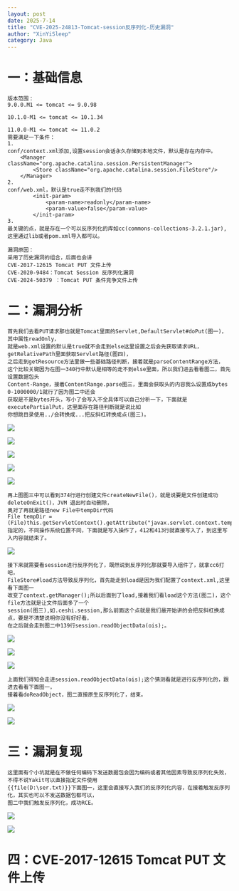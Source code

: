 ```yaml
---
layout: post
date: 2025-7-14
title: "CVE-2025-24813-Tomcat-session反序列化-历史漏洞"
author: "XinYiSleep"
category: Java
---
```

<h1 id="aWvXO">一：基础信息</h1>

```
版本范围：
9.0.0.M1 <= tomcat <= 9.0.98

10.1.0-M1 <= tomcat <= 10.1.34

11.0.0-M1 <= tomcat <= 11.0.2
需要满足一下条件：
1.
conf/context.xml添加,设置session会话永久存储到本地文件，默认是存在内存中。
	<Manager className="org.apache.catalina.session.PersistentManager">
		<Store className="org.apache.catalina.session.FileStore"/>
	</Manager>
2.
conf/web.xml，默认是true走不到我们的代码
		<init-param>
			<param-name>readonly</param-name>
			<param-value>false</param-value>
		</init-param>
3.
最关键的点，就是存在一个可以反序列化的库如cc(commons-collections-3.2.1.jar),这里通过lib或者pom.xml导入都可以。

漏洞原因：
采用了历史漏洞的组合，后面也会讲
CVE-2017-12615 Tomcat PUT ⽂件上传
CVE-2020-9484：Tomcat Session 反序列化漏洞
CVE-2024-50379 ：Tomcat PUT 条件竞争⽂件上传
```
<h1 id="MUs2S">二：漏洞分析</h1>

```
首先我们去看PUT请求那也就是Tomcat里面的Servlet,DefaultServlet#doPut(图一)，其中属性readOnly，
就是web.xml设置的默认是true就不会走到else这里设置之后会先获取请求URL，getRelativePath里面获取Servlet路径(图四)，
之后走到getResource方法里做一些基础路径判断，接着就是parseContentRange方法，
这个比较关键因为在图一340行中默认是相等的走不到else里面，所以我们进去看看图二，首先设置数据包头
Content-Range，接着ContentRange.parse图三，里面会获取头的内容我么设置成bytes 0-1000000/1就行了因为图二中还会
获取是不是bytes开头，写小了会写入不全具体可以自己分析一下，下面就是executePartialPut，这里面存在路径判断就是说比如
你想跳目录使用../会转换成...把反斜杠转换成点(图三)。
```
![](https://xinyisleep.github.io/img/2025/Tomcat/CVE-2025-24813/1.png)

![](https://xinyisleep.github.io/img/2025/Tomcat/CVE-2025-24813/1.1.png)

![](https://xinyisleep.github.io/img/2025/Tomcat/CVE-2025-24813/1.2.png)

![](https://xinyisleep.github.io/img/2025/Tomcat/CVE-2025-24813/2.png)

![](https://xinyisleep.github.io/img/2025/Tomcat/CVE-2025-24813/3.png)

```
再上图图三中可以看到374行进行创建文件createNewFile()，就是说要是文件创建成功deleteOnExit()，JVM 退出时自动删除，
奥对了再就是路径new File中tempDir代码
File tempDir = (File)this.getServletContext().getAttribute("javax.servlet.context.tempdir");
指定的，不同操作系统位置不同，下面就是写入操作了，412和413行就直接写入了，到这里写入内容就结束了。
```

![](https://xinyisleep.github.io/img/2025/Tomcat/CVE-2025-24813/4.png)

```
接下来就需要看session进行反序列化了，既然说到反序列化那就要导入组件了，就拿cc6打吧，
FileStore#load方法导致反序列化，首先能走到load是因为我们配置了context.xml,这里看下面图一
改变了context.getManager();所以后面到了load,接着我们看load这个方法(图二)，这个file方法就是让文件后面多了一个
session(图三),如.ceshi.session,那么前面这个点就是我们最开始讲的会把反斜杠换成点，要是不清楚说明你没有好好看，
在之后就会走到图二中139行session.readObjectData(ois);。
```

![](https://xinyisleep.github.io/img/2025/Tomcat/CVE-2025-24813/5.png)

![](https://xinyisleep.github.io/img/2025/Tomcat/CVE-2025-24813/6.png)

![](https://xinyisleep.github.io/img/2025/Tomcat/CVE-2025-24813/7.png)

```
上面我们得知会走进session.readObjectData(ois);这个猜测看就是进行反序列化的，跟进去看看下面图一，
接着看doReadObject，图二直接原生反序列化了，结束。
```

![](https://xinyisleep.github.io/img/2025/Tomcat/CVE-2025-24813/8.png)

![](https://xinyisleep.github.io/img/2025/Tomcat/CVE-2025-24813/9.png)

<h1 id="Qzmnj">三：漏洞复现</h1>

```
这里面有个小坑就是在不做任何编码下发送数据包会因为编码或者其他因素导致反序列化失败，不得不说Yakit可以直接指定文件使用
{{file(D:\ser.txt)}}下面图一，这里会直接写入我们的反序列化内容，在接着触发反序列化，其实也可以不发送数据包都可以，
图二中我们触发反序列化，成功RCE。
```

![](https://xinyisleep.github.io/img/2025/Tomcat/CVE-2025-24813/10.png)

![](https://xinyisleep.github.io/img/2025/Tomcat/CVE-2025-24813/11.png)


<h1 id="b3xqG">四：CVE-2017-12615 Tomcat PUT ⽂件上传</h1>



